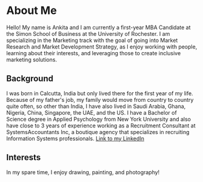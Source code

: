 # About Me

Hello! My name is Ankita and I am currently a first-year MBA Candidate at the Simon School of Business at the University of Rochester. I am specializing in the Marketing track with the goal of going into Market Research and Market Development Strategy, as I enjoy working with people, learning about their interests, and leveraging those to create inclusive marketing solutions. 

## Background

I was born in Calcutta, India but only lived there for the first year of my life. Because of my father's job, my family would move from country to country quite often, so other than India, I have also lived in Saudi Arabia, Ghana, Nigeria, China, Singapore, the UAE, and the US. I have a Bachelor of Science degree in Applied Psychology from New York University and also have close to 3 years of experience working as a Recruitment Consultant at SystemsAccountants Inc, a boutique agency that specializes in recruiting Information Systems professionals. [Link to my LinkedIn](https://www.linkedin.com/in/kita-khanna/)

## Interests

In my spare time, I enjoy drawing, painting, and photography!  

